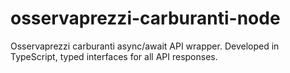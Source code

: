 # osservaprezzi-carburanti-node
Osservaprezzi carburanti async/await API wrapper. Developed in TypeScript, typed interfaces for all API responses.
